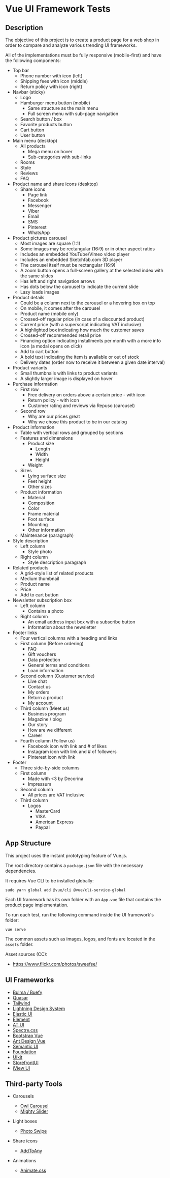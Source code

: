 # Vue UI Framework Tests

## Description
The objective of this project is to create a product page for a web shop in order to compare and analyze various trending UI frameworks. 

All of the implementations must be fully responsive (mobile-first) and have the following components:

* Top bar
  - Phone number with icon (left)
  - Shipping fees with icon (middle)
  - Return policy with icon (right)
* Navbar (sticky)
  - Logo
  - Hamburger menu button (mobile)
    - Same structure as the main menu
    - Full screen menu with sub-page navigation
  - Search button / box
  - Favorite products button
  - Cart button
  - User button
* Main menu (desktop)
  - All products
    - Mega menu on hover
    - Sub-categories with sub-links
  - Rooms
  - Style
  - Reviews
  - FAQ
* Product name and share icons (desktop)
  - Share icons
    - Page link
    - Facebook
    - Messenger
    - Viber
    - Email
    - SMS
    - Pinterest
    - WhatsApp
* Product pictures carousel
  - Most images are square (1:1)
  - Some images may be rectangular (16:9) or in other aspect ratios
  - Includes an embedded YouTube/Vimeo video player
  - Includes an embedded Sketchfab.com 3D player
  - The carousel itself must be rectangular (16:9)
  - A zoom button opens a full-screen gallery at the selected index with the same slides
  - Has left and right navigation arrows
  - Has dots below the carousel to indicate the current slide
  - Lazy loads images 
* Product details
  - Could be a column next to the carousel or a hovering box on top
  - On mobile, it comes after the carousel
  - Product name (mobile only)
  - Crossed-off regular price (in case of a discounted product)
  - Current price (with a superscript indicating VAT inclusive)
  - A highlighted box indicating how much the customer saves
  - Crossed-off recommended retail price
  - Financing option indicating installments per month with a more info icon (a modal opens on click)
  - Add to cart button
  - A bold text indicating the item is available or out of stock
  - Delivery dates (order now to receive it between a given date interval)
* Product variants
  - Small thumbnails with links to product variants
  - A slightly larger image is displayed on hover
* Purchase information
  - First row
    - Free delivery on orders above a certain price - with icon
    - Return policy - with icon
    - Customer rating and reviews via Repuso (carousel)
  - Second row
    - Why are our prices great
    - Why we chose this product to be in our catalog
* Product information
  - Table with vertical rows and grouped by sections
  - Features and dimensions
    - Product size
      - Length
      - Width
      - Height
    - Weight
  - Sizes
    - Lying surface size
    - Feet height
    - Other sizes
  - Product information
    - Material
    - Composition
    - Color
    - Frame material
    - Foot surface
    - Mounting
    - Other information
  - Maintenance (paragraph)
* Style description
  - Left column
    - Style photo
  - Right column
    - Style description paragraph
* Related products
  - A grid-style list of related products 
  - Medium thumbnail
  - Product name
  - Price
  - Add to cart button
* Newsletter subscription box
  - Left column
    - Contains a photo
  - Right column
    - An email address input box with a subscribe button
    - Information about the newsletter
* Footer links
  - Four vertical columns with a heading and links
  - First column (Before ordering)
    - FAQ
    - Gift vouchers
    - Data protection
    - General terms and conditions
    - Loan information
  - Second column (Customer service)
    - Live chat
    - Contact us
    - My orders
    - Return a product
    - My account
  - Third column (Meet us)
    - Business program
    - Magazine / blog
    - Our story
    - How are we different
    - Career
  - Fourth column (Follow us)
    - Facebook icon with link and # of likes
    - Instagram icon with link and # of followers
    - Pinterest icon with link
* Footer
  - Three side-by-side columns
  - First column
    - Made with <3 by Decorina
    - Impressum
  - Second column
    - All prices are VAT inclusive
  - Third column
    - Logos
      - MasterCard
      - VISA
      - American Express
      - Paypal

## App Structure

This project uses the instant prototyping feature of Vue.js.

The root directory contains a `package.json` file with the necessary dependencies.

It requires Vue CLI to be installed globally:

```shell script
sudo yarn global add @vue/cli @vue/cli-service-global
```

Each UI framework has its own folder with an `App.vue` file that contains the product page implementation.

To run each test, run the following command inside the UI framework's folder:

```shell script
vue serve
```    

The common assets such as images, logos, and fonts are located in the `assets` folder.

Asset sources (CC):
* https://www.flickr.com/photos/sweefse/
  
## UI Frameworks

* [Bulma / Buefy](https://buefy.org/)
* [Quasar](https://quasar.dev/)
* [Tailwind](https://tailwindcss.com/)
* [Lightning Design System](https://www.lightningdesignsystem.com/)
* [Elastic UI](https://elastic.github.io/eui/)
* [Element](https://element.eleme.io/)
* [AT UI](https://at-ui.github.io/)
* [Spectre.css](https://picturepan2.github.io/spectre/index.html)
* [Bootstrap Vue](https://bootstrap-vue.js.org/)
* [Ant Design Vue](https://www.antdv.com/)
* [Semantic UI](https://semantic-ui.com/)
* [Foundation](https://foundation.zurb.com/)
* [UIkit](https://getuikit.com/)
* [StorefrontUI](https://www.storefrontui.io/)
* [iView UI](https://www.iviewui.com/)

## Third-party Tools

* Carousels
  - [Owl Carousel](https://owlcarousel2.github.io/OwlCarousel2/)
  - [Mighty Slider](https://www.mightyslider.com/)
  
* Light boxes
  - [Photo Swipe](https://photoswipe.com/)
  
* Share icons
  - [AddToAny](https://addtoany.com/)
  
* Animations
  - [Animate.css](https://daneden.github.io/animate.css/)
